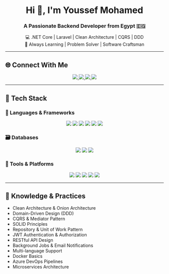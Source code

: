<h1 align="center">Hi 👋, I'm Youssef Mohamed</h1>
<h3 align="center">A Passionate Backend Developer from Egypt 🇪🇬</h3>

<p align="center">
  💻 .NET Core | Laravel | Clean Architecture | CQRS | DDD <br>
  🧠 Always Learning | Problem Solver | Software Craftsman
</p>

---

## 🌐 Connect With Me

<p align="center">
  <a href="https://www.linkedin.com/in/youssef-mohamed-8b0718240/" target="_blank">
    <img src="https://img.shields.io/badge/-LinkedIn-0A66C2?style=for-the-badge&logo=linkedin&logoColor=white" />
  </a>
  <a href="mailto:yosifmohamed979@hotmail.com" target="_blank">
    <img src="https://img.shields.io/badge/-Email-D14836?style=for-the-badge&logo=gmail&logoColor=white" />
  </a>
  <a href="https://leetcode.com/1ATARI/" target="_blank">
    <img src="https://img.shields.io/badge/-LeetCode-FFA116?style=for-the-badge&logo=leetcode&logoColor=black" />
  </a>
  <a href="https://discord.com/users/1ATARI" target="_blank">
    <img src="https://img.shields.io/badge/-Discord-5865F2?style=for-the-badge&logo=discord&logoColor=white" />
  </a>
</p>

---

## 💼 Tech Stack

### 🧠 Languages & Frameworks

<p align="center">
  <img src="https://img.shields.io/badge/C%23-239120?style=for-the-badge&logo=c-sharp&logoColor=white" />
  <img src="https://img.shields.io/badge/.NET-512BD4?style=for-the-badge&logo=dotnet&logoColor=white" />
  <img src="https://img.shields.io/badge/Laravel-FF2D20?style=for-the-badge&logo=laravel&logoColor=white" />
  <img src="https://img.shields.io/badge/PHP-777BB4?style=for-the-badge&logo=php&logoColor=white" />
  <img src="https://img.shields.io/badge/Java-ED8B00?style=for-the-badge&logo=openjdk&logoColor=white" />
  <img src="https://img.shields.io/badge/Python-3776AB?style=for-the-badge&logo=python&logoColor=white" />
</p>

### 🗃️ Databases

<p align="center">
  <img src="https://img.shields.io/badge/SQL Server-CC2927?style=for-the-badge&logo=microsoftsqlserver&logoColor=white" />
  <img src="https://img.shields.io/badge/MySQL-4479A1?style=for-the-badge&logo=mysql&logoColor=white" />
  <img src="https://img.shields.io/badge/PostgreSQL-336791?style=for-the-badge&logo=postgresql&logoColor=white" />
</p>

### 🧰 Tools & Platforms

<p align="center">
  <img src="https://img.shields.io/badge/Git-F05032?style=for-the-badge&logo=git&logoColor=white" />
  <img src="https://img.shields.io/badge/GitHub-181717?style=for-the-badge&logo=github&logoColor=white" />
  <img src="https://img.shields.io/badge/Postman-FF6C37?style=for-the-badge&logo=postman&logoColor=white" />
  <img src="https://img.shields.io/badge/Azure DevOps-0078D7?style=for-the-badge&logo=azuredevops&logoColor=white" />
  <img src="https://img.shields.io/badge/RabbitMQ-FF6600?style=for-the-badge&logo=rabbitmq&logoColor=white" />
</p>

---

## 🧠 Knowledge & Practices

- Clean Architecture & Onion Architecture  
- Domain-Driven Design (DDD)  
- CQRS & Mediator Pattern  
- SOLID Principles  
- Repository & Unit of Work Pattern  
- JWT Authentication & Authorization  
- RESTful API Design  
- Background Jobs & Email Notifications  
- Multi-language Support  
- Docker Basics  
- Azure DevOps Pipelines
- Microservices Architecture 

<!--

---

## 📊 GitHub Stats

<p align="center">
  <img src="https://github-readme-stats.vercel.app/api?username=1ATARI&show_icons=true&theme=radical" alt="GitHub Stats" />
  <br />
  <img src="https://github-readme-streak-stats.herokuapp.com?user=1ATARI&theme=radical&hide_border=true" alt="Streak Stats" />
</p>
-->


